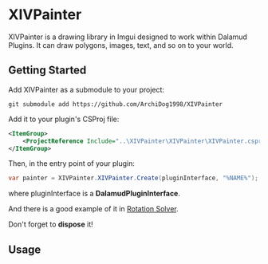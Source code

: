 # XIVPainter

XIVPainter is a drawing library in Imgui designed to work within Dalamud Plugins. It can draw polygons, images, text, and so on to your world.

## Getting Started

Add XIVPainter as a submodule to your project:

```shell
git submodule add https://github.com/ArchiDog1998/XIVPainter
```

Add it to your plugin's CSProj file:

```xml
<ItemGroup>
	<ProjectReference Include="..\XIVPainter\XIVPainter\XIVPainter.csproj" />
</ItemGroup>
```

Then, in the entry point of your plugin:

```c#
var painter = XIVPainter.XIVPainter.Create(pluginInterface, "%NAME%");
```

where pluginInterface is a **DalamudPluginInterface**.

 And there is a good example of it in [Rotation Solver](https://github.com/ArchiDog1998/RotationSolver/blob/main/RotationSolver/UI/PainterManager.cs).

Don't forget to **dispose** it!

## Usage

